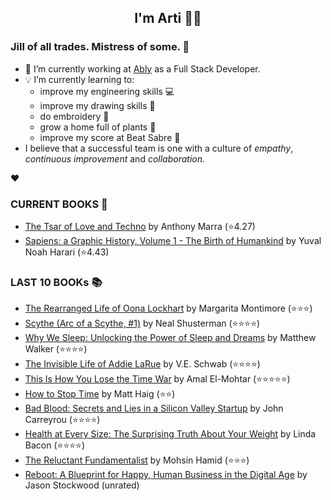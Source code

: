 <div align="center">
  
  ## I'm Arti 👋🏽
  
</div>
  
### Jill of all trades. Mistress of some. 👑

- 🔭 I’m currently working at [Ably](https://ably.com) as a Full Stack Developer.
- 💡 I’m currently learning to:
  - improve my engineering skills 💻
  - improve my drawing skills 🎨
  - do embroidery 🧵
  - grow a home full of plants 🌱
  - improve my score at Beat Sabre 🔼
- I believe that a successful team is one with a culture of _empathy_, _continuous improvement_ and _collaboration._


❤️

### CURRENT BOOKS 📖
<!-- GOODREADS-LIST:START -->
- [The Tsar of Love and Techno](https://www.goodreads.com/review/show/3768509706?utm_medium=api&utm_source=rss) by Anthony Marra (⭐️4.27)
- [Sapiens: a Graphic History, Volume 1 - The Birth of Humankind](https://www.goodreads.com/review/show/3771178926?utm_medium=api&utm_source=rss) by Yuval Noah Harari (⭐️4.43)
<!-- GOODREADS-LIST:END -->

### LAST 10 BOOKs  📚
<!-- GOODREADS-READ-LIST:START -->
- [The Rearranged Life of Oona Lockhart](https://www.goodreads.com/review/show/3236027430?utm_medium=api&utm_source=rss) by Margarita Montimore (⭐⭐⭐)
- [Scythe (Arc of a Scythe, #1)](https://www.goodreads.com/review/show/2842532076?utm_medium=api&utm_source=rss) by Neal Shusterman (⭐⭐⭐⭐)
- [Why We Sleep: Unlocking the Power of Sleep and Dreams](https://www.goodreads.com/review/show/2671474744?utm_medium=api&utm_source=rss) by Matthew Walker (⭐⭐⭐⭐)
- [The Invisible Life of Addie LaRue](https://www.goodreads.com/review/show/3604182728?utm_medium=api&utm_source=rss) by V.E. Schwab (⭐⭐⭐⭐)
- [This Is How You Lose the Time War](https://www.goodreads.com/review/show/3063940826?utm_medium=api&utm_source=rss) by Amal El-Mohtar (⭐⭐⭐⭐⭐)
- [How to Stop Time](https://www.goodreads.com/review/show/3418671462?utm_medium=api&utm_source=rss) by Matt Haig (⭐⭐)
- [Bad Blood: Secrets and Lies in a Silicon Valley Startup](https://www.goodreads.com/review/show/2749380742?utm_medium=api&utm_source=rss) by John Carreyrou (⭐⭐⭐⭐)
- [Health at Every Size: The Surprising Truth About Your Weight](https://www.goodreads.com/review/show/2958334341?utm_medium=api&utm_source=rss) by Linda Bacon (⭐⭐⭐⭐)
- [The Reluctant Fundamentalist](https://www.goodreads.com/review/show/3045990278?utm_medium=api&utm_source=rss) by Mohsin Hamid (⭐⭐⭐)
- [Reboot: A Blueprint for Happy, Human Business in the Digital Age](https://www.goodreads.com/review/show/2774022519?utm_medium=api&utm_source=rss) by Jason Stockwood (unrated)
<!-- GOODREADS-READ-LIST:END -->

